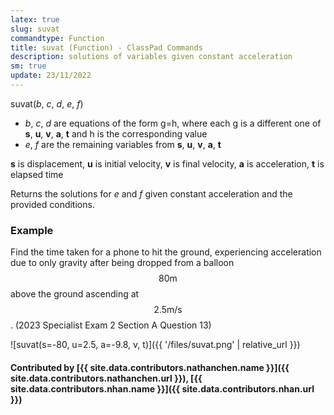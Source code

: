 ```yaml
---
latex: true
slug: suvat
commandtype: Function
title: suvat (Function) - ClassPad Commands
description: solutions of variables given constant acceleration
sm: true
update: 23/11/2022
---
```


suvat(*b*, *c*, *d*, *e*, *f*)

- *b*, *c*, *d* are equations of the form g=h, where each g is a different one of **s**, **u**, **v**, **a**, **t** and h is the corresponding value
- *e*, *f* are the remaining variables from **s**, **u**, **v**, **a**, **t**

**s** is displacement, **u** is initial velocity, **v** is final velocity, **a** is acceleration, **t** is elapsed time

Returns the solutions for *e* and *f* given constant acceleration and the provided conditions.

### Example

Find the time taken for a phone to hit the ground, experiencing acceleration due to only gravity after being dropped from a balloon $$ 80 \mathrm{m} $$ above the ground ascending at $$ 2.5 \mathrm{m/s} $$. (2023 Specialist Exam 2 Section A Question 13)

![suvat(s=-80, u=2.5, a=-9.8, v, t)]({{ '/files/suvat.png' | relative_url }})

#### Contributed by [{{ site.data.contributors.nathanchen.name }}]({{ site.data.contributors.nathanchen.url }}), [{{ site.data.contributors.nhan.name }}]({{ site.data.contributors.nhan.url }})
